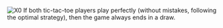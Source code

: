 ![X0](https://relax.com.ua/wp-content/media/kiew/2013/11/krestiki-noliki.jpg)
If both tic-tac-toe players play perfectly (without mistakes, following the optimal strategy), then the game always ends in a draw.